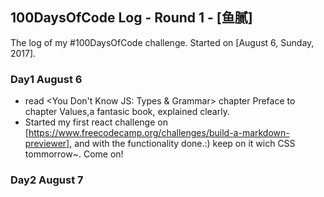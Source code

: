 ## 100DaysOfCode Log - Round 1 - [鱼腻]

The log of my #100DaysOfCode challenge. Started on [August 6, Sunday, 2017].

### Day1 August 6
- read <You Don't Know JS: Types & Grammar> 
  chapter Preface to chapter Values,a fantasic book, explained clearly.
- Started my first react challenge on [https://www.freecodecamp.org/challenges/build-a-markdown-previewer], and with the functionality done.:) keep on it wich CSS tommorrow~.
Come on!
### Day2 August 7
